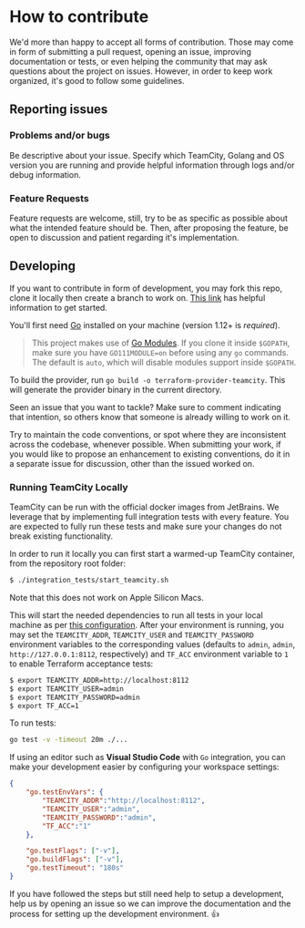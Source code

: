 # How to contribute #

We'd more than happy to accept all forms of contribution. Those may come in form of submitting a pull request, opening an issue, improving documentation or tests, or even helping the community that may ask questions about the project on issues. However, in order to keep work organized, it's good to follow some guidelines.

## Reporting issues ##

### Problems and/or bugs ###

Be descriptive about your issue. Specify which TeamCity, Golang and OS version you are running and provide helpful information through logs and/or debug information.

### Feature Requests ###

Feature requests are welcome, still, try to be as specific as possible about what the intended feature should be. Then, after proposing the feature, be open to discussion and patient regarding it's implementation.

## Developing ##

If you want to contribute in form of development, you may fork this repo, clone it locally then create a branch to work on. [This link](https://opensource.guide/how-to-contribute/#opening-a-pull-request) has helpful information to get started.

You'll first need [Go](https://golang.org/doc/install) installed on your machine (version 1.12+ is *required*).

> This project makes use of [Go Modules](https://github.com/golang/go/wiki/Modules). If you clone it inside `$GOPATH`, make sure you have `GO111MODULE=on` before using any `go` commands. The default is `auto`, which will disable modules support inside `$GOPATH`.

To build the provider, run `go build -o terraform-provider-teamcity`. This will generate the provider binary in the current directory.

Seen an issue that you want to tackle? Make sure to comment indicating that intention, so others know that someone is already willing to work on it.

Try to maintain the code conventions, or spot where they are inconsistent across the codebase, whenever possible. When submitting your work, if you would like to propose an enhancement to existing conventions, do it in a separate issue for discussion, other than the issued worked on.

### Running TeamCity Locally ###

TeamCity can be run with the official docker images from JetBrains. We leverage that by implementing full integration tests with every feature.
You are expected to fully run these tests and make sure your changes do not break existing functionality.

In order to run it locally you can first start a warmed-up TeamCity container, from the repository root folder:

```bash
$ ./integration_tests/start_teamcity.sh
```

Note that this does not work on Apple Silicon Macs.

This will start the needed dependencies to run all tests in your local machine as per [this configuration](./integration_tests/docker-compose.yml). After your environment is running, you may set the `TEAMCITY_ADDR`, `TEAMCITY_USER` and `TEAMCITY_PASSWORD` environment variables to the corresponding values (defaults to `admin`, `admin`, `http://127.0.0.1:8112`, respectively) and `TF_ACC` environment variable to `1` to enable Terraform acceptance tests:

```bash
$ export TEAMCITY_ADDR=http://localhost:8112
$ export TEAMCITY_USER=admin
$ export TEAMCITY_PASSWORD=admin
$ export TF_ACC=1
```

To run tests:

```bash
go test -v -timeout 20m ./...
```

If using an editor such as **Visual Studio Code** with `Go` integration, you can make your development easier by configuring your workspace settings:

```json
{
    "go.testEnvVars": {
        "TEAMCITY_ADDR":"http://localhost:8112",
        "TEAMCITY_USER":"admin",
        "TEAMCITY_PASSWORD":"admin",
        "TF_ACC":"1"
    },

    "go.testFlags": ["-v"],
    "go.buildFlags": ["-v"],
    "go.testTimeout": "180s"
}
```

If you have followed the steps but still need help to setup a development, help us by opening an issue so we can improve the documentation and the process for setting up the development environment. :+1:

